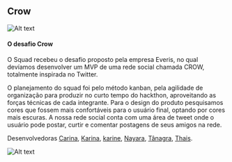 ## Crow
 ![ Alt text](https://media-exp1.licdn.com/dms/image/C4E22AQG1ELaHRgQt8A/feedshare-shrink_800/0/1618606494882?e=1621468800&v=beta&t=-R77op29cJY2UdfL7iQAPLHuCMsT5kejoPBw-TuWZH0)
 
#### O desafio  Crow

O Squad recebeu o desafio proposto pela  empresa Everis, no qual devíamos desenvolver um MVP 
de uma rede social chamada CROW, totalmente inspirada no Twitter.

O planejamento do squad foi pelo método kanban, pela agilidade de organização para produzir no curto tempo do hackthon, 
aproveitando as forças técnicas de cada integrante. 
Para o design do produto pesquisamos cores que fossem mais confortáveis para o usuário final, optando por cores mais escuras.
A nossa rede social conta com uma área de tweet onde o usuário pode postar, curtir e comentar postagens de seus amigos na rede.

Desenvolvedoras [Carina](https://github.com/karina1602), [Karina](https://github.com/KarinaFS), [karine](https://github.com/KarineFrontelli), [Nayara](https://github.com/NayaraFugii), [Tânagra](https://github.com/TanagraAndria), [Thais](https://github.com/ThWember).

![Alt text](https://media.giphy.com/media/xePjldyeuU7v2/giphy.gif)
